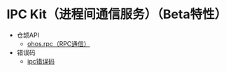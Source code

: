 # IPC Kit（进程间通信服务）（Beta特性）

- 仓颉API
    - [ohos.rpc（RPC通信）](cj-apis-rpc.md)
- 错误码
    - [ipc错误码](../errorcodes/cj-errorcode-rpc.md)